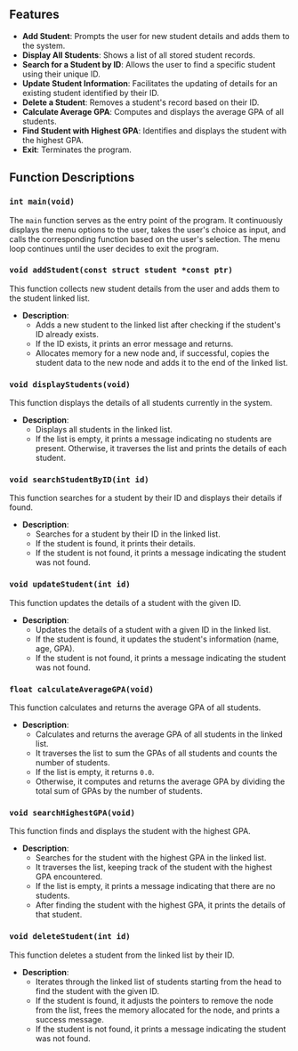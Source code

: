 ## Features

- **Add Student**: Prompts the user for new student details and adds them to the system.
- **Display All Students**: Shows a list of all stored student records.
- **Search for a Student by ID**: Allows the user to find a specific student using their unique ID.
- **Update Student Information**: Facilitates the updating of details for an existing student identified by their ID.
- **Delete a Student**: Removes a student's record based on their ID.
- **Calculate Average GPA**: Computes and displays the average GPA of all students.
- **Find Student with Highest GPA**: Identifies and displays the student with the highest GPA.
- **Exit**: Terminates the program.
## Function Descriptions

### `int main(void)`

The `main` function serves as the entry point of the program. It continuously displays the menu options to the user, takes the user's choice as input, and calls the corresponding function based on the user's selection. The menu loop continues until the user decides to exit the program.

### `void addStudent(const struct student *const ptr)`

This function collects new student details from the user and adds them to the student linked list.

- **Description**:
  - Adds a new student to the linked list after checking if the student's ID already exists.
  - If the ID exists, it prints an error message and returns.
  - Allocates memory for a new node and, if successful, copies the student data to the new node and adds it to the end of the linked list.

### `void displayStudents(void)`

This function displays the details of all students currently in the system.

- **Description**:
  - Displays all students in the linked list.
  - If the list is empty, it prints a message indicating no students are present. Otherwise, it traverses the list and prints the details of each student.

### `void searchStudentByID(int id)`

This function searches for a student by their ID and displays their details if found.

- **Description**:
  - Searches for a student by their ID in the linked list.
  - If the student is found, it prints their details.
  - If the student is not found, it prints a message indicating the student was not found.

### `void updateStudent(int id)`

This function updates the details of a student with the given ID.

- **Description**:
  - Updates the details of a student with a given ID in the linked list.
  - If the student is found, it updates the student's information (name, age, GPA).
  - If the student is not found, it prints a message indicating the student was not found.

### `float calculateAverageGPA(void)`

This function calculates and returns the average GPA of all students.

- **Description**:
  - Calculates and returns the average GPA of all students in the linked list.
  - It traverses the list to sum the GPAs of all students and counts the number of students.
  - If the list is empty, it returns `0.0`.
  - Otherwise, it computes and returns the average GPA by dividing the total sum of GPAs by the number of students.

### `void searchHighestGPA(void)`

This function finds and displays the student with the highest GPA.

- **Description**:
  - Searches for the student with the highest GPA in the linked list.
  - It traverses the list, keeping track of the student with the highest GPA encountered.
  - If the list is empty, it prints a message indicating that there are no students.
  - After finding the student with the highest GPA, it prints the details of that student.

### `void deleteStudent(int id)`

This function deletes a student from the linked list by their ID.

- **Description**:
  - Iterates through the linked list of students starting from the head to find the student with the given ID.
  - If the student is found, it adjusts the pointers to remove the node from the list, frees the memory allocated for the node, and prints a success message.
  - If the student is not found, it prints a message indicating the student was not found.

